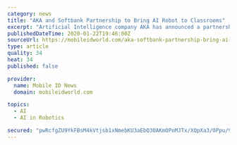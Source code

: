 ```yaml
---
category: news
title: "AKA and Softbank Partnership to Bring AI Robot to Classrooms"
excerpt: "Artificial Intelligence company AKA has announced a partnership with SoftBank Robotics China that will help to bring Pepper the robot to English classrooms in China. SoftBank’s Pepper is already one of the most popular interactive Artificial Intelligence-powered robots in the world. With more than 10,000 units sold worldwide, Pepper can be ..."
publishedDateTime: 2020-01-22T19:46:00Z
sourceUrl: https://mobileidworld.com/aka-softbank-partnership-bring-ai-robot-classrooms-012201/
type: article
quality: 34
heat: 34
published: false

provider:
  name: Mobile ID News
  domain: mobileidworld.com

topics:
  - AI
  - AI in Robotics

secured: "pwRcfgZU9YkFBsM4kVtjsb1xNmebKU3aEbQ3OAKmOPoMJTx/XQpXa3/OPpu/9P2EvS1pZs+FiJebfEkYOYJKnMXAtLiEGW3qG7f5Vt+WyiGTXiXBBjMTxDoDqcBFGjhkACZqNR/mO4EzdE+xwztLUblm7v0buTGU1D2ygDxoPEh1ADARLR3ZKEH2Nr2BGfwuv3EHEHkGnTv1zkH39qr1rDwYKDU/OQCftPJQbxQXApYDRggHA9BSGOx+DZFxApBrPbhdb9VliMqZ0WlbBy/xKjTeOPeYFq9RU48GEQQM3BOu9FIEd8VA8FUfYZDe0E38CAwsdeOM1PD1K0EiM2zt4sLcVZGnhTE4HutU/dlD5ZUv8CYXKgMvq4MhXHdbk3xL9ic4U8cVCtFeruWG7Oq8MU9ssuWjL1MHUeVGiOVFrYPlsKz11cS6Ev98lNwgNn1uDWF9uuxbhiMMzhd1krAJUg==;Id0NzagRxj/EnPBs9rSeew=="
---
```


